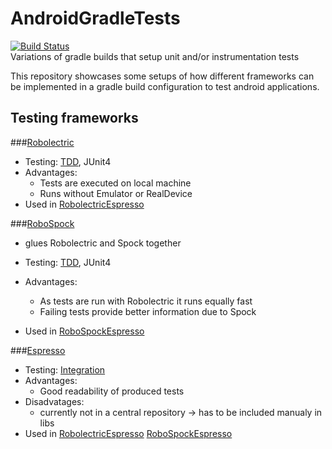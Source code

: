 AndroidGradleTests
==================
[![Build Status](https://travis-ci.org/Dornathal/AndroidGradleTests.svg?branch=master)](https://travis-ci.org/Dornathal/AndroidGradleTests)  
Variations of gradle builds that setup unit and/or instrumentation tests

This repository showcases some setups of how different frameworks can be implemented in a gradle build configuration to test android applications.

Testing frameworks
------------------
###[Robolectric](http://robolectric.org/)
- Testing: [TDD](http://en.wikipedia.org/wiki/Test-driven_development), JUnit4
- Advantages:
    - Tests are executed on local machine 
    - Runs without Emulator or RealDevice
- Used in [RobolectricEspresso](https://github.com/Dornathal/AndroidGradleTests/tree/master/RobolectricEspresso) 

###[RoboSpock](http://robospock.org/)
- glues Robolectric and Spock together
- Testing: [TDD](http://en.wikipedia.org/wiki/Test-driven_development), JUnit4
- Advantages:
    - As tests are run with Robolectric it runs equally fast
    - Failing tests provide better information due to Spock
     
- Used in [RoboSpockEspresso](https://github.com/Dornathal/AndroidGradleTests/tree/master/RoboSpockEspresso) 

###[Espresso](https://code.google.com/p/android-test-kit/)
- Testing: [Integration](http://en.wikipedia.org/wiki/Integration_testing)
- Advantages: 
    - Good readability of produced tests
- Disadvatages:
    - currently not in a central repository -> has to be included manualy in libs
- Used in [RobolectricEspresso](https://github.com/Dornathal/AndroidGradleTests/tree/master/RobolectricEspresso)
[RoboSpockEspresso](https://github.com/Dornathal/AndroidGradleTests/tree/master/RoboSpockEspresso) 
